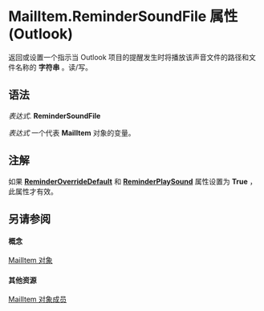 
# MailItem.ReminderSoundFile 属性 (Outlook)

返回或设置一个指示当 Outlook 项目的提醒发生时将播放该声音文件的路径和文件名称的 **字符串** 。读/写。


## 语法

 _表达式_. **ReminderSoundFile**

 _表达式_ 一个代表 **MailItem** 对象的变量。


## 注解

如果 **[ReminderOverrideDefault](78aaca38-6de7-9bc1-6539-74d7b03bfd54.md)** 和 **[ReminderPlaySound](7fd10182-445f-2aa6-db9f-2534d66fe0ea.md)** 属性设置为 **True** ，此属性才有效。


## 另请参阅


#### 概念


[MailItem 对象](14197346-05d2-0250-fa4c-4a6b07daf25f.md)
#### 其他资源


[MailItem 对象成员](1094d7df-ee80-a4b0-5a21-db2979506e6b.md)